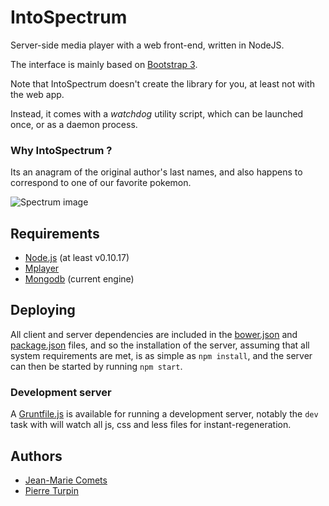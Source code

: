 IntoSpectrum
============

Server-side media player with a web front-end, written in NodeJS.

The interface is mainly based on [Bootstrap 3][].


Note that IntoSpectrum doesn't create the library for you,
at least not with the web app.

Instead, it comes with a *watchdog* utility script, which can be
launched once, or as a daemon process.

### Why IntoSpectrum ?

Its an anagram of the original author's last names, and also happens
to correspond to one of our favorite pokemon.

![Spectrum image][]

## Requirements

- [Node.js][] (at least v0.10.17)
- [Mplayer][]
- [Mongodb][] (current engine)

## Deploying

All client and server dependencies are included in the [bower.json][] and [package.json][] files, and so the installation of the server, assuming that all system requirements are met, is as simple as `npm install`, and the server can then be started by running `npm start`.

### Development server

A [Gruntfile.js][] is available for running a development server, notably the `dev` task with will watch all js, css and less files for instant-regeneration.

## Authors
- [Jean-Marie Comets][]
- [Pierre Turpin][]

[package.json]: ../../blob/master/package.json
[bower.json]: ../../blob/master/bower.json
[Gruntfile.js]: ../../blob/master/Gruntfile.js
[Node.js]: http://nodejs.org
[Mongodb]: http://www.mongodb.org
[Mplayer]: http://mplayerhq.hu
[Bootstrap 3]: http://getbootstrap.com
[Spectrum image]: ../../blob/master/client/img/spectrum.jpg?raw=true
[Jean-Marie Comets]: https://github.com/jmcomets
[Pierre Turpin]: https://github.com/TurpIF
